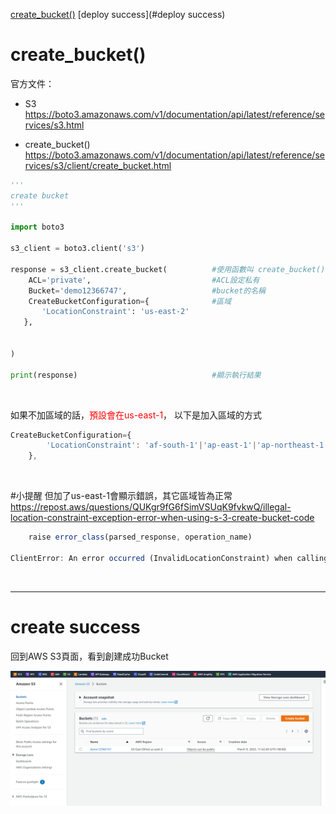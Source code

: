 
 [create_bucket()](#create_bucket())
 [deploy success](#deploy success)
# create_bucket()
官方文件：
- S3
https://boto3.amazonaws.com/v1/documentation/api/latest/reference/services/s3.html

- create_bucket()
https://boto3.amazonaws.com/v1/documentation/api/latest/reference/services/s3/client/create_bucket.html


```python
'''
create bucket
'''

import boto3

s3_client = boto3.client('s3')

response = s3_client.create_bucket(          #使用函數叫 create_bucket() 
    ACL='private',                           #ACL設定私有
    Bucket='demo12366747',                   #bucket的名稱
    CreateBucketConfiguration={              #區域
       'LocationConstraint': 'us-east-2'
   },
  
   
)

print(response)                              #顯示執行結果
```

<div><br></div>

如果不加區域的話，<font color="#f00">預設會在us-east-1</font>，
以下是加入區域的方式
```js 
CreateBucketConfiguration={
        'LocationConstraint': 'af-south-1'|'ap-east-1'|'ap-northeast-1'|'ap-northeast-2'|'ap-northeast-3'|'ap-south-1'|'ap-southeast-1'|'ap-southeast-2'|'ap-southeast-3'|'ca-central-1'|'cn-north-1'|'cn-northwest-1'|'EU'|'eu-central-1'|'eu-north-1'|'eu-south-1'|'eu-west-1'|'eu-west-2'|'eu-west-3'|'me-south-1'|'sa-east-1'|'us-east-2'|'us-gov-east-1'|'us-gov-west-1'|'us-west-1'|'us-west-2'
    },
```

<div><br></div>

#小提醒 
但加了us-east-1會顯示錯誤，其它區域皆為正常
https://repost.aws/questions/QUKgr9fG6fSimVSUqK9fvkwQ/illegal-location-constraint-exception-error-when-using-s-3-create-bucket-code
```js 
    raise error_class(parsed_response, operation_name)

ClientError: An error occurred (InvalidLocationConstraint) when calling the CreateBucket operation: The specified location-constraint is not valid
```

<div><br></div>

---

# create success

回到AWS S3頁面，看到創建成功Bucket

![[create.png]](https://github.com/JimmyLi000/python-s3/blob/main/create_bucket()/create.png)
